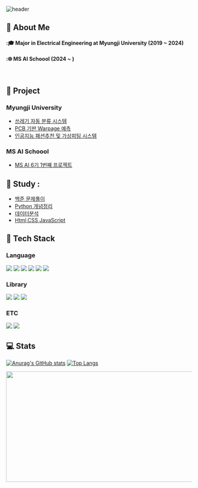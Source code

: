 <!-- # 안녕하세요! 홍원의 프로필입니다👋!-->
![header](https://capsule-render.vercel.app/api?type=venom&color=auto&height=300&section=header&text=Good%20to%20see%20you%20%F0%9F%A4%97)
<!--
# 교육 이력 
<img src="/명지.svg" width="100" height="100">
!-->
## 👀 About Me

  #### :🎓 Major in Electrical Engineering at Myungji University (2019 ~ 2024)
  #### :🌐 MS AI Schoool (2024 ~ )
  <br/>

## 🚀 Project
  ### Myungji University
  - [쓰레기 자동 분류 시스템](https://github.com/hongwon1031/2024_DeepLearning_Project/tree/main)
  - [PCB 기판 Warpage 예측](https://github.com/hongwon1031/Myungji_AI_Contest/tree/main)
  - [인공지능 패션추천 및 가상피팅 시스템](https://github.com/hongwon1031/AI-based-Style-Recommendation-System)

  ### MS AI Schoool
  - [MS AI 6기 1번째 프로젝트](https://github.com/hongwon1031/MS_AI_Project_1)

## 🔬 Study :
- [백준 문제풀이](https://github.com/hongwon1031/Baekjoon_Prac)
- [Python 개념정리](https://github.com/hongwon1031/testRepo/tree/main/12)
- [데이터분석](https://github.com/hongwon1031/DataFrame)
- [Html,CSS,JavaScript](https://github.com/hongwon1031/Html)
## 🧱 Tech Stack
  ### Language
  <!--Python-->
  <img src="https://img.shields.io/badge/Python-3776AB?style=flat-square&logo=Python&logoColor=white"/> <img src="https://img.shields.io/badge/C-F7DF1E?style=flat-square&logo=c&logoColor=white"/> <img src="https://img.shields.io/badge/C++-E34F26?style=flat-square&logo=cplusplus&logoColor=white"/> <img src="https://img.shields.io/badge/JavaScript-F7DF1E?style=flat-square&logo=JavaScript&logoColor=white"/> <img src="https://img.shields.io/badge/HTML-E34F26?style=flat-square&logo=HTML5&logoColor=white"/> <img src="https://img.shields.io/badge/CSS-1572B6?style=flat-square&logo=CSS3&logoColor=white"/>

  ### Library
  <img src="https://img.shields.io/badge/PyTorch-EE4C2C?style=flat-square&logo=PyTorch&logoColor=white"/> <img src="https://img.shields.io/badge/Tensorflow-43B02A?style=flat-square&logo=tensorflow&logoColor=white"/> <img src="https://img.shields.io/badge/scikitlearn-F7931E?style=flat-square&logo=scikitlearn&logoColor=white"/>

  ### ETC
  <img src="https://img.shields.io/badge/Azure-3050FF?style=flat-square&logo=&logoColor=white"/> <img src="https://img.shields.io/badge/Anaconda-44A833?style=flat-square&logo=anaconda&logoColor=white"/>
  
## 💻 Stats

  [![Anurag's GitHub stats](https://github-readme-stats.vercel.app/api?username=hongwon1031&show_icons=true&theme=radical)](https://github.com/anuraghazra/github-readme-stats)
  [![Top Langs](https://github-readme-stats.vercel.app/api/top-langs/?username=hongwon1031)](https://github.com/anuraghazra/github-readme-stats)

<a href="https://www.solve-nyang.com"><img src="https://api.solve-nyang.com/compose/hongwon1031" width="600" height="300"/></a>



<!--
**hongwon1031/hongwon1031** is a ✨ _special_ ✨ repository because its `README.md` (this file) appears on your GitHub profile.

Here are some ideas to get you started:

- 🔭 I’m currently working on ...
- 🌱 I’m currently learning ...
- 👯 I’m looking to collaborate on ...
- 🤔 I’m looking for help with ...
- 💬 Ask me about ...
- 📫 How to reach me: ...
- 😄 Pronouns: ...
- ⚡ Fun fact: ...
!-->

